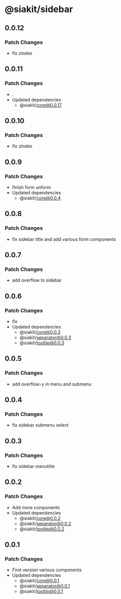 # @siakit/sidebar

## 0.0.12

### Patch Changes

- fix zindex

## 0.0.11

### Patch Changes

- .
- Updated dependencies
  - @siakit/core@0.0.17

## 0.0.10

### Patch Changes

- fix zindex

## 0.0.9

### Patch Changes

- finish form unform
- Updated dependencies
  - @siakit/core@0.0.4

## 0.0.8

### Patch Changes

- fix sidebar title and add various form components

## 0.0.7

### Patch Changes

- add overflow to sidebar

## 0.0.6

### Patch Changes

- fix
- Updated dependencies
  - @siakit/core@0.0.3
  - @siakit/separator@0.0.3
  - @siakit/tooltip@0.0.3

## 0.0.5

### Patch Changes

- add overflow-y in menu and submenu

## 0.0.4

### Patch Changes

- fix sidebar submenu select

## 0.0.3

### Patch Changes

- fix sidebar menutitle

## 0.0.2

### Patch Changes

- Add more components
- Updated dependencies
  - @siakit/core@0.0.2
  - @siakit/separator@0.0.2
  - @siakit/tooltip@0.0.2

## 0.0.1

### Patch Changes

- First version various components
- Updated dependencies
  - @siakit/core@0.0.1
  - @siakit/separator@0.0.1
  - @siakit/tooltip@0.0.1
